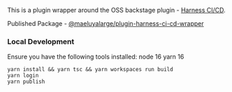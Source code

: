 This is a plugin wrapper around the OSS backstage plugin - [Harness CI/CD](https://github.com/harness/backstage-plugins/tree/main/plugins/harness-ci-cd).

Published Package - [@maeluyalarge/plugin-harness-ci-cd-wrapper](https://www.npmjs.com/package/@maeluyalarge/plugin-harness-ci-cd-wrapper)


### Local Development
Ensure you have the following tools installed:
node 16
yarn 16

```
yarn install && yarn tsc && yarn workspaces run build
yarn login
yarn publish
```
